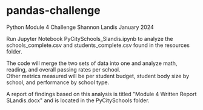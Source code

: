 # pandas-challenge
 Python Module 4 Challenge
 Shannon Landis
 January 2024

 Run Jupyter Notebook PyCitySchools_Slandis.ipynb to analyze the schools_complete.csv and students_complete.csv found in the resources folder.

 The code will merge the two sets of data into one and analyze math, reading, and overall passing rates per school.  
 Other metrics measured will be per student budget, student body size by school, and performance by school type.

 A report of findings based on this analysis is titled "Module 4 Written Report SLandis.docx" and is located in the PyCitySchools folder.

 

